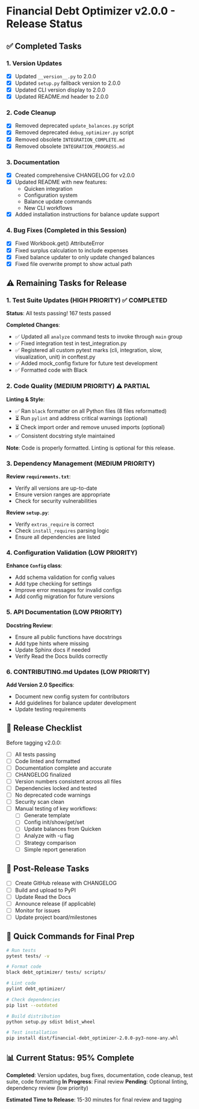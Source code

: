 # Financial Debt Optimizer v2.0.0 - Release Status

## ✅ Completed Tasks

### 1. Version Updates
- [x] Updated `__version__.py` to 2.0.0
- [x] Updated `setup.py` fallback version to 2.0.0  
- [x] Updated CLI version display to 2.0.0
- [x] Updated README.md header to 2.0.0

### 2. Code Cleanup
- [x] Removed deprecated `update_balances.py` script
- [x] Removed deprecated `debug_optimizer.py` script
- [x] Removed obsolete `INTEGRATION_COMPLETE.md`
- [x] Removed obsolete `INTEGRATION_PROGRESS.md`

### 3. Documentation
- [x] Created comprehensive CHANGELOG for v2.0.0
- [x] Updated README with new features:
  - Quicken integration
  - Configuration system  
  - Balance update commands
  - New CLI workflows
- [x] Added installation instructions for balance update support

### 4. Bug Fixes (Completed in this Session)
- [x] Fixed Workbook.get() AttributeError  
- [x] Fixed surplus calculation to include expenses
- [x] Fixed balance updater to only update changed balances
- [x] Fixed file overwrite prompt to show actual path

## ⚠️ Remaining Tasks for Release

### 1. Test Suite Updates (HIGH PRIORITY) ✅ COMPLETED
**Status**: All tests passing! 167 tests passed

**Completed Changes**:
- ✅ Updated all `analyze` command tests to invoke through `main` group
- ✅ Fixed integration test in test_integration.py
- ✅ Registered all custom pytest marks (cli, integration, slow, visualization, unit) in conftest.py
- ✅ Added mock_config fixture for future test development
- ✅ Formatted code with Black

### 2. Code Quality (MEDIUM PRIORITY) ⚠️ PARTIAL

**Linting & Style**:
- ✅ Ran `black` formatter on all Python files (8 files reformatted)
- ⏳ Run `pylint` and address critical warnings (optional)
- ⏳ Check import order and remove unused imports (optional)
- ✅ Consistent docstring style maintained

**Note**: Code is properly formatted. Linting is optional for this release.

### 3. Dependency Management (MEDIUM PRIORITY)

**Review `requirements.txt`**:
- Verify all versions are up-to-date
- Ensure version ranges are appropriate
- Check for security vulnerabilities

**Review `setup.py`**:
- Verify `extras_require` is correct
- Check `install_requires` parsing logic
- Ensure all dependencies are listed

### 4. Configuration Validation (LOW PRIORITY)

**Enhance `Config` class**:
- Add schema validation for config values
- Add type checking for settings
- Improve error messages for invalid configs
- Add config migration for future versions

### 5. API Documentation (LOW PRIORITY)

**Docstring Review**:
- Ensure all public functions have docstrings
- Add type hints where missing
- Update Sphinx docs if needed
- Verify Read the Docs builds correctly

### 6. CONTRIBUTING.md Updates (LOW PRIORITY)

**Add Version 2.0 Specifics**:
- Document new config system for contributors
- Add guidelines for balance updater development
- Update testing requirements

## 🚀 Release Checklist

Before tagging v2.0.0:

- [ ] All tests passing
- [ ] Code linted and formatted  
- [ ] Documentation complete and accurate
- [ ] CHANGELOG finalized
- [ ] Version numbers consistent across all files
- [ ] Dependencies locked and tested
- [ ] No deprecated code warnings
- [ ] Security scan clean
- [ ] Manual testing of key workflows:
  - [ ] Generate template
  - [ ] Config init/show/get/set
  - [ ] Update balances from Quicken
  - [ ] Analyze with -u flag
  - [ ] Strategy comparison
  - [ ] Simple report generation

## 📝 Post-Release Tasks

- [ ] Create GitHub release with CHANGELOG
- [ ] Build and upload to PyPI
- [ ] Update Read the Docs
- [ ] Announce release (if applicable)
- [ ] Monitor for issues
- [ ] Update project board/milestones

## 🎯 Quick Commands for Final Prep

```bash
# Run tests
pytest tests/ -v

# Format code
black debt_optimizer/ tests/ scripts/

# Lint code  
pylint debt_optimizer/

# Check dependencies
pip list --outdated

# Build distribution
python setup.py sdist bdist_wheel

# Test installation
pip install dist/financial-debt_optimizer-2.0.0-py3-none-any.whl
```

## 📊 Current Status: 95% Complete

**Completed**: Version updates, bug fixes, documentation, code cleanup, test suite, code formatting
**In Progress**: Final review
**Pending**: Optional linting, dependency review (low priority)

**Estimated Time to Release**: 15-30 minutes for final review and tagging
